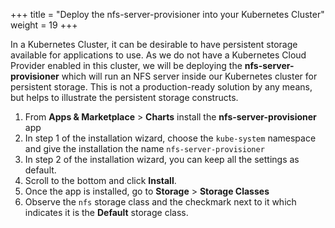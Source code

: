 +++
title = "Deploy the nfs-server-provisioner into your Kubernetes Cluster"
weight = 19
+++

In a Kubernetes Cluster, it can be desirable to have persistent storage available for applications to use. As we do not have a Kubernetes Cloud Provider enabled in this cluster, we will be deploying the **nfs-server-provisioner** which will run an NFS server inside our Kubernetes cluster for persistent storage. This is not a production-ready solution by any means, but helps to illustrate the persistent storage constructs.

1. From **Apps & Marketplace** > **Charts** install the **nfs-server-provisioner** app
2. In step 1 of the installation wizard, choose the `kube-system` namespace and give the installation the name `nfs-server-provisioner`
3. In step 2 of the installation wizard, you can keep all the settings as default.
4. Scroll to the bottom and click **Install**.
5. Once the app is installed, go to **Storage** > **Storage Classes**
6. Observe the `nfs` storage class and the checkmark next to it which indicates it is the **Default** storage class.
